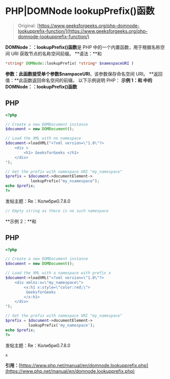 # PHP|DOMNode lookupPrefix()函数

> Original: [https://www.geeksforgeeks.org/php-domnode-lookupprefix-function/](https://www.geeksforgeeks.org/php-domnode-lookupprefix-function/)

**DOMNode：：lookupPrefix()函数**是 PHP 中的一个内置函数，用于根据名称空间 URI 获取节点的名称空间前缀。
**语法：**和

```php
*string* DOMNode::lookupPrefix( *string* $namespaceURI )
```

**参数：**此函数接受单个参数**$nampaceURI**，该参数保存命名空间 URI。
**返回值：**此函数返回命名空间的前缀。
以下示例说明 PHP：
**示例 1：**和
中的**DOMNode：：lookupPrefix()函数**

## PHP

```php
<?php

// Create a new DOMDocument instance
$document = new DOMDocument();

// Load the XML with no namespace
$document->loadXML("<?xml version=\"1.0\"?>
    <div >
        <h1> GeeksforGeeks </h1>
    </div>
");

// Get the prefix with namespace URI "my_namespace"
$prefix = $document->documentElement->
           lookupPrefix("my_nsamespace");
echo $prefix;
?>
```

发帖主题：Re：Колибри0.7.8.0

```php
// Empty string as there is no such namespace
```

**示例 2：**和

## PHP

```php
<?php

// Create a new DOMDocument instance
$document = new DOMDocument();

// Load the XML with a namespace with prefix x
$document->loadXML("<?xml version=\"1.0\"?>
    <div xmlns:x=\"my_namespace\">
        <x:h1 x:style=\"color:red;\">
         GeeksforGeeks
        </x:h1>
    </div>
");

// Get the prefix with namespace URI "my_namespace"
$prefix = $document->documentElement->
          lookupPrefix('my_namespace');
echo $prefix;
?>
```

发帖主题：Re：Колибри0.7.8.0

```php
x
```

**引用：**[https://www.php.net/manual/en/domnode.lookupprefix.php](https://www.php.net/manual/en/domnode.lookupprefix.php)